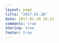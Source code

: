 ```yaml
---
layout: page
title: "2017-01-20"
date: 2017-01-20 19:23
comments: true
sharing: true
footer: true
---
```

